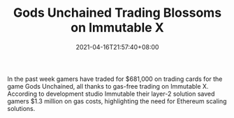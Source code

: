 ﻿---
title: "Gods Unchained Trading Blossoms on Immutable X"
date: 2021-04-16T21:57:40+08:00
lastmod: 2021-04-16T16:45:40+08:00
draft: false
authors: ["Philippa"]
description: "In the past week gamers have traded for $681,000 on trading cards for the game Gods Unchained, all thanks to gas-free trading on Immutable X. According to development studio Immutable their layer-2 solution saved gamers $1.3 million on gas costs, highlighting the need for Ethereum scaling solutions."
featuredImage: "gods-unchained-trading-blossoms-on-immutable-x.png"
tags: ["Virtual World","Play to Earn"]
categories: ["news"]
news: ["Virtual World"]
weight: 
lightgallery: true
pinned: false
recommend: false
recommend1: false
---

In the past week gamers have traded for $681,000 on trading cards for the game Gods Unchained, all thanks to gas-free trading on Immutable X. According to development studio Immutable their layer-2 solution saved gamers $1.3 million on gas costs, highlighting the need for Ethereum scaling solutions.

<!--more-->

